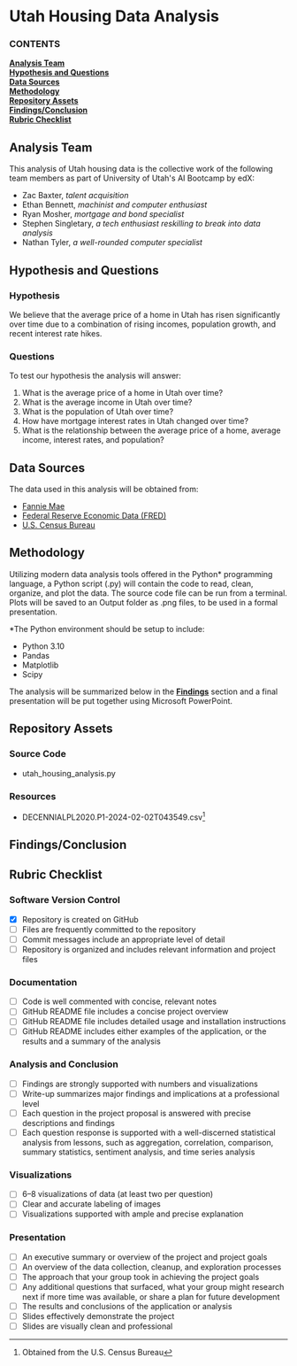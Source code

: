 # Utah Housing Data Analysis

   ### CONTENTS
**[Analysis Team](#analysis-team)**<br>
**[Hypothesis and Questions](#hypothesis-and-questions)**<br>
**[Data Sources](#data-sources)**<br>
**[Methodology](#methodology)**<br>
**[Repository Assets](#repository-assets)**<br>
**[Findings/Conclusion](#findingsconclusion)**<br>
**[Rubric Checklist](#rubric-checklist)**<br>

## Analysis Team

This analysis of Utah housing data is the collective work of the following team members as part of University of Utah's AI Bootcamp by edX:
- Zac Baxter, *talent acquisition*
- Ethan Bennett, *machinist and computer enthusiast*
- Ryan Mosher, *mortgage and bond specialist*
- Stephen Singletary, *a tech enthusiast reskilling to break into data analysis*
- Nathan Tyler, *a well-rounded computer specialist*

## Hypothesis and Questions

### Hypothesis

We believe that the average price of a home in Utah has risen significantly over time due to a combination of rising incomes, population growth, and recent interest rate hikes.

### Questions

To test our hypothesis the analysis will answer:
1. What is the average price of a home in Utah over time?
2. What is the average income in Utah over time?
3. What is the population of Utah over time?
4. How have mortgage interest rates in Utah changed over time?
5. What is the relationship between the average price of a home, average income, interest rates, and population?

## Data Sources

The data used in this analysis will be obtained from:
- [Fannie Mae](https://developer.fanniemae.com/#/home)
- [Federal Reserve Economic Data (FRED)](https://fred.stlouisfed.org/)
- [U.S. Census Bureau](https://api.census.gov/)

## Methodology

Utilizing modern data analysis tools offered in the Python* programming language, a Python script (.py) will contain the code to read, clean, organize, and plot the data. The source code file can be run from a terminal. Plots will be saved to an Output folder as .png files, to be used in a formal presentation.

*The Python environment should be setup to include:
- Python 3.10
- Pandas
- Matplotlib
- Scipy

The analysis will be summarized below in the **[Findings](#findings)** section and a final presentation will be put together using Microsoft PowerPoint.

## Repository Assets

### Source Code

- utah_housing_analysis.py


### Resources

- DECENNIALPL2020.P1-2024-02-02T043549.csv[^1]

[^1]: Obtained from the U.S. Census Bureau


## Findings/Conclusion


## Rubric Checklist

### Software Version Control

- [x] Repository is created on GitHub
- [ ] Files are frequently committed to the repository
- [ ] Commit messages include an appropriate level of detail
- [ ] Repository is organized and includes relevant information and project files

### Documentation

- [ ] Code is well commented with concise, relevant notes
- [ ] GitHub README file includes a concise project overview
- [ ] GitHub README file includes detailed usage and installation instructions
- [ ] GitHub README includes either examples of the application, or the results and a summary of the analysis

### Analysis and Conclusion

- [ ] Findings are strongly supported with numbers and visualizations
- [ ] Write-up summarizes major findings and implications at a professional level
- [ ] Each question in the project proposal is answered with precise descriptions and findings
- [ ]  Each question response is supported with a well-discerned statistical analysis from lessons, such as aggregation, correlation, comparison, summary statistics, sentiment analysis, and time series analysis

### Visualizations

- [ ] 6–8 visualizations of data (at least two per question)
- [ ] Clear and accurate labeling of images
- [ ] Visualizations supported with ample and precise explanation

### Presentation

- [ ] An executive summary or overview of the project and project goals
- [ ] An overview of the data collection, cleanup, and exploration processes
- [ ] The approach that your group took in achieving the project goals
- [ ] Any additional questions that surfaced, what your group might research next if more time was available, or share a plan for future development
- [ ] The results and conclusions of the application or analysis
- [ ] Slides effectively demonstrate the project
- [ ] Slides are visually clean and professional
